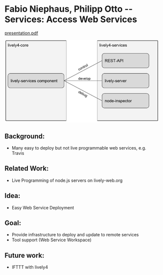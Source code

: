 # Fabio Niephaus, Philipp Otto	-- Services: Access Web Services


[presentation.pdf](presentation.pdf)



![](figure.png)

## Background: 
- Many easy to deploy but not live programmable web services, e.g. Travis

## Related Work: 
- Live Programming of node.js servers on lively-web.org

## Idea: 
- Easy Web Service Deployment

## Goal: 
- Provide infrastructure to deploy and update to remote services
- Tool support (Web Service Workspace)

## Future work: 
- IFTTT with lively4